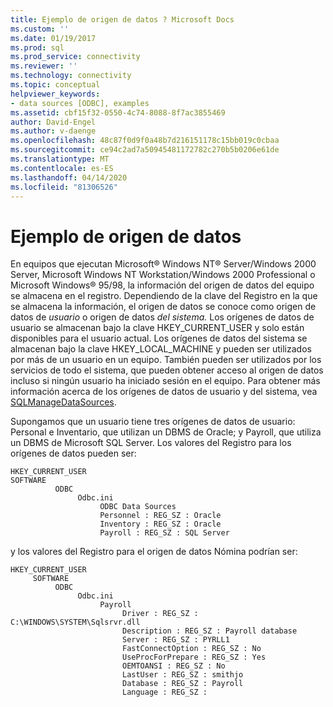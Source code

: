 ```yaml
---
title: Ejemplo de origen de datos ? Microsoft Docs
ms.custom: ''
ms.date: 01/19/2017
ms.prod: sql
ms.prod_service: connectivity
ms.reviewer: ''
ms.technology: connectivity
ms.topic: conceptual
helpviewer_keywords:
- data sources [ODBC], examples
ms.assetid: cbf15f32-0550-4c74-8088-8f7ac3855469
author: David-Engel
ms.author: v-daenge
ms.openlocfilehash: 48c87f0d9f0a48b7d216151178c15bb019c0cbaa
ms.sourcegitcommit: ce94c2ad7a50945481172782c270b5b0206e61de
ms.translationtype: MT
ms.contentlocale: es-ES
ms.lasthandoff: 04/14/2020
ms.locfileid: "81306526"
---
```

# <a name="data-source-example"></a>Ejemplo de origen de datos
En equipos que ejecutan Microsoft® Windows NT® Server/Windows 2000 Server, Microsoft Windows NT Workstation/Windows 2000 Professional o Microsoft Windows® 95/98, la información del origen de datos del equipo se almacena en el registro. Dependiendo de la clave del Registro en la que se almacena la información, el origen de datos se conoce como origen de datos de *usuario* o origen de datos *del sistema.* Los orígenes de datos de usuario se almacenan bajo la clave HKEY_CURRENT_USER y solo están disponibles para el usuario actual. Los orígenes de datos del sistema se almacenan bajo la clave HKEY_LOCAL_MACHINE y pueden ser utilizados por más de un usuario en un equipo. También pueden ser utilizados por los servicios de todo el sistema, que pueden obtener acceso al origen de datos incluso si ningún usuario ha iniciado sesión en el equipo. Para obtener más información acerca de los orígenes de datos de usuario y del sistema, vea [SQLManageDataSources](../../odbc/reference/syntax/sqlmanagedatasources.md).  
  
 Supongamos que un usuario tiene tres orígenes de datos de usuario: Personal e Inventario, que utilizan un DBMS de Oracle; y Payroll, que utiliza un DBMS de Microsoft SQL Server. Los valores del Registro para los orígenes de datos pueden ser:  
  
```  
HKEY_CURRENT_USER  
SOFTWARE  
          ODBC  
               Odbc.ini  
                    ODBC Data Sources  
                    Personnel : REG_SZ : Oracle  
                    Inventory : REG_SZ : Oracle  
                    Payroll : REG_SZ : SQL Server  
```  
  
 y los valores del Registro para el origen de datos Nómina podrían ser:  
  
```  
HKEY_CURRENT_USER  
     SOFTWARE  
          ODBC  
               Odbc.ini  
                    Payroll  
                         Driver : REG_SZ : C:\WINDOWS\SYSTEM\Sqlsrvr.dll  
                         Description : REG_SZ : Payroll database  
                         Server : REG_SZ : PYRLL1  
                         FastConnectOption : REG_SZ : No                          UseProcForPrepare : REG_SZ : Yes  
                         OEMTOANSI : REG_SZ : No  
                         LastUser : REG_SZ : smithjo  
                         Database : REG_SZ : Payroll  
                         Language : REG_SZ :  
```
